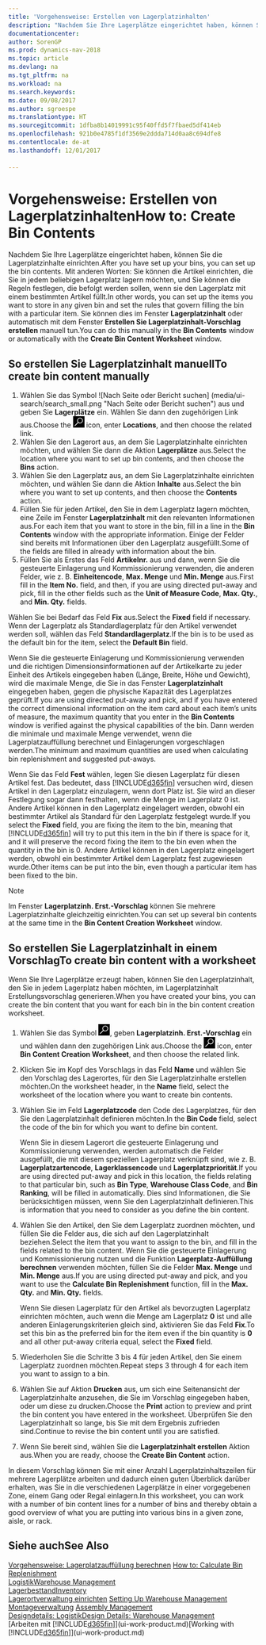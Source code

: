 ```yaml
---
title: 'Vorgehensweise: Erstellen von Lagerplatzinhalten'
description: "Nachdem Sie Ihre Lagerplätze eingerichtet haben, können Sie die Lagerplatzinhalte einrichten. Mit anderen Worten: Sie können die Artikel einrichten, die Sie in jedem beliebigen Lagerplatz lagern möchten, und Sie können die Regeln festlegen, die befolgt werden sollen, wenn sie den Lagerplatz mit einem bestimmten Artikel füllt."
documentationcenter: 
author: SorenGP
ms.prod: dynamics-nav-2018
ms.topic: article
ms.devlang: na
ms.tgt_pltfrm: na
ms.workload: na
ms.search.keywords: 
ms.date: 09/08/2017
ms.author: sgroespe
ms.translationtype: HT
ms.sourcegitcommit: 1dfba8b14019991c95f40ffd5f7fbaed5df414eb
ms.openlocfilehash: 921b0e4785f1df3569e2ddda714d0aa8c694dfe8
ms.contentlocale: de-at
ms.lasthandoff: 12/01/2017

---
```

# <a name="how-to-create-bin-contents"></a><span data-ttu-id="0a57d-104">Vorgehensweise: Erstellen von Lagerplatzinhalten</span><span class="sxs-lookup"><span data-stu-id="0a57d-104">How to: Create Bin Contents</span></span>
<span data-ttu-id="0a57d-105">Nachdem Sie Ihre Lagerplätze eingerichtet haben, können Sie die Lagerplatzinhalte einrichten.</span><span class="sxs-lookup"><span data-stu-id="0a57d-105">After you have set up your bins, you can set up the bin contents.</span></span> <span data-ttu-id="0a57d-106">Mit anderen Worten: Sie können die Artikel einrichten, die Sie in jedem beliebigen Lagerplatz lagern möchten, und Sie können die Regeln festlegen, die befolgt werden sollen, wenn sie den Lagerplatz mit einem bestimmten Artikel füllt.</span><span class="sxs-lookup"><span data-stu-id="0a57d-106">In other words, you can set up the items you want to store in any given bin and set the rules that govern filling the bin with a particular item.</span></span> <span data-ttu-id="0a57d-107">Sie können dies im Fenster **Lagerplatzinhalt** oder automatisch mit dem Fenster **Erstellen Sie Lagerplatzinhalt-Vorschlag erstellen** manuell tun.</span><span class="sxs-lookup"><span data-stu-id="0a57d-107">You can do this manually in the **Bin Contents** window or automatically with the **Create Bin Content Worksheet** window.</span></span>

## <a name="to-create-bin-content-manually"></a><span data-ttu-id="0a57d-108">So erstellen Sie Lagerplatzinhalt manuell</span><span class="sxs-lookup"><span data-stu-id="0a57d-108">To create bin content manually</span></span>  
1.  <span data-ttu-id="0a57d-109">Wählen Sie das Symbol ![Nach Seite oder Bericht suchen] (media/ui-search/search_small.png "Nach Seite oder Bericht suchen") aus und geben Sie **Lagerplätze** ein. Wählen Sie dann den zugehörigen Link aus.</span><span class="sxs-lookup"><span data-stu-id="0a57d-109">Choose the ![Search for Page or Report](media/ui-search/search_small.png "Search for Page or Report icon") icon, enter **Locations**, and then choose the related link.</span></span>  
2.  <span data-ttu-id="0a57d-110">Wählen Sie den Lagerort aus, an dem Sie Lagerplatzinhalte einrichten möchten, und wählen Sie dann die Aktion **Lagerplätze** aus.</span><span class="sxs-lookup"><span data-stu-id="0a57d-110">Select the location where you want to set up bin contents,  and then choose the **Bins** action.</span></span>  
3.  <span data-ttu-id="0a57d-111">Wählen Sie den Lagerplatz aus, an dem Sie Lagerplatzinhalte einrichten möchten, und wählen Sie dann die Aktion **Inhalte** aus.</span><span class="sxs-lookup"><span data-stu-id="0a57d-111">Select the bin where you want to set up contents, and then choose the **Contents** action.</span></span>  
4.  <span data-ttu-id="0a57d-112">Füllen Sie für jeden Artikel, den Sie in dem Lagerplatz lagern möchten, eine Zeile im Fenster **Lagerplatzinhalt** mit den relevanten Informationen aus.</span><span class="sxs-lookup"><span data-stu-id="0a57d-112">For each item that you want to store in the bin, fill in a line in the **Bin Contents** window with the appropriate information.</span></span> <span data-ttu-id="0a57d-113">Einige der Felder sind bereits mit Informationen über den Lagerplatz ausgefüllt.</span><span class="sxs-lookup"><span data-stu-id="0a57d-113">Some of the fields are filled in already with information about the bin.</span></span>  
5.  <span data-ttu-id="0a57d-114">Füllen Sie als Erstes das Feld **Artikelnr.** aus und dann, wenn Sie die gesteuerte Einlagerung und Kommissionierung verwenden, die anderen Felder, wie z. B. **Einheitencode**, **Max. Menge** und **Min. Menge** aus.</span><span class="sxs-lookup"><span data-stu-id="0a57d-114">First fill in the **Item No.** field, and then, if you are using directed put-away and pick, fill in the other fields such as the **Unit of Measure Code**, **Max. Qty.**, and **Min. Qty.** fields.</span></span>  

<span data-ttu-id="0a57d-115">Wählen Sie bei Bedarf das Feld **Fix** aus.</span><span class="sxs-lookup"><span data-stu-id="0a57d-115">Select the **Fixed** field if necessary.</span></span> <span data-ttu-id="0a57d-116">Wenn der Lagerplatz als Standardlagerplatz für den Artikel verwendet werden soll, wählen das Feld **Standardlagerplatz**.</span><span class="sxs-lookup"><span data-stu-id="0a57d-116">If the bin is to be used as the default bin for the item, select the **Default Bin** field.</span></span>  

<span data-ttu-id="0a57d-117">Wenn Sie die gesteuerte Einlagerung und Kommissionierung verwenden und die richtigen Dimensionsinformationen auf der Artikelkarte zu jeder Einheit des Artikels eingegeben haben (Länge, Breite, Höhe und Gewicht), wird die maximale Menge, die Sie in das Fenster **Lagerplatzinhalt** eingegeben haben, gegen die physische Kapazität des Lagerplatzes geprüft.</span><span class="sxs-lookup"><span data-stu-id="0a57d-117">If you are using directed put-away and pick, and if you have entered the correct dimensional information on the item card about each item’s units of measure, the maximum quantity that you enter in the **Bin Contents** window is verified against the physical capabilities of the bin.</span></span> <span data-ttu-id="0a57d-118">Dann werden die minimale und maximale Menge verwendet, wenn die Lagerplatzauffüllung berechnet und Einlagerungen vorgeschlagen werden.</span><span class="sxs-lookup"><span data-stu-id="0a57d-118">The minimum and maximum quantities are used when calculating bin replenishment and suggested put-aways.</span></span>  

<span data-ttu-id="0a57d-119">Wenn Sie das Feld **Fest** wählen, legen Sie diesen Lagerplatz für diesen Artikel fest. Das bedeutet, dass [!INCLUDE[d365fin](includes/d365fin_md.md)] versuchen wird, diesen Artikel in den Lagerplatz einzulagern, wenn dort Platz ist. Sie wird an dieser Festlegung sogar dann festhalten, wenn die Menge im Lagerplatz 0 ist. Andere Artikel können in den Lagerplatz eingelagert werden, obwohl ein bestimmter Artikel als Standard für den Lagerplatz festgelegt wurde.</span><span class="sxs-lookup"><span data-stu-id="0a57d-119">If you select the **Fixed** field, you are fixing the item to the bin, meaning that [!INCLUDE[d365fin](includes/d365fin_md.md)] will try to put this item in the bin if there is space for it, and it will preserve the record fixing the item to the bin even when the quantity in the bin is 0.</span></span> <span data-ttu-id="0a57d-120">Andere Artikel können in den Lagerplatz eingelagert werden, obwohl ein bestimmter Artikel dem Lagerplatz fest zugewiesen wurde.</span><span class="sxs-lookup"><span data-stu-id="0a57d-120">Other items can be put into the bin, even though a particular item has been fixed to the bin.</span></span>  

> [!NOTE]  
>  <span data-ttu-id="0a57d-121">Im Fenster **Lagerplatzinh. Erst.-Vorschlag** können Sie mehrere Lagerplatzinhalte gleichzeitig einrichten.</span><span class="sxs-lookup"><span data-stu-id="0a57d-121">You can set up several bin contents at the same time in the **Bin Content Creation Worksheet** window.</span></span>  

## <a name="to-create-bin-content-with-a-worksheet"></a><span data-ttu-id="0a57d-122">So erstellen Sie Lagerplatzinhalt in einem Vorschlag</span><span class="sxs-lookup"><span data-stu-id="0a57d-122">To create bin content with a worksheet</span></span>  
<span data-ttu-id="0a57d-123">Wenn Sie Ihre Lagerplätze erzeugt haben, können Sie den Lagerplatzinhalt, den Sie in jedem Lagerplatz haben möchten, im Lagerplatzinhalt Erstellungsvorschlag generieren.</span><span class="sxs-lookup"><span data-stu-id="0a57d-123">When you have created your bins, you can create the bin content that you want for each bin in the bin content creation worksheet.</span></span>

1.  <span data-ttu-id="0a57d-124">Wählen Sie das Symbol ![Nach Seite oder Bericht suchen](media/ui-search/search_small.png "Nach Seite oder Bericht suchen"), geben **Lagerplatzinh. Erst.-Vorschlag** ein und wählen dann den zugehörigen Link aus.</span><span class="sxs-lookup"><span data-stu-id="0a57d-124">Choose the ![Search for Page or Report](media/ui-search/search_small.png "Search for Page or Report icon") icon, enter **Bin Content Creation Worksheet**, and then choose the related link.</span></span>  
2.  <span data-ttu-id="0a57d-125">Klicken Sie im Kopf des Vorschlags in das Feld **Name** und wählen Sie den Vorschlag des Lagerortes, für den Sie Lagerplatzinhalte erstellen möchten.</span><span class="sxs-lookup"><span data-stu-id="0a57d-125">On the worksheet header, in the **Name** field, select the worksheet of the location where you want to create bin contents.</span></span>  
3.  <span data-ttu-id="0a57d-126">Wählen Sie im Feld **Lagerplatzcode** den Code des Lagerplatzes, für den Sie den Lagerplatzinhalt definieren möchten.</span><span class="sxs-lookup"><span data-stu-id="0a57d-126">In the **Bin Code** field, select the code of the bin for which you want to define bin content.</span></span>   

    <span data-ttu-id="0a57d-127">Wenn Sie in diesem Lagerort die gesteuerte Einlagerung und Kommissionierung verwenden, werden automatisch die Felder ausgefüllt, die mit diesem speziellen Lagerplatz verknüpft sind, wie z. B. **Lagerplatzartencode**, **Lagerklassencode** und **Lagerplatzpriorität**.</span><span class="sxs-lookup"><span data-stu-id="0a57d-127">If you are using directed put-away and pick in this location, the fields relating to that particular bin, such as **Bin Type**, **Warehouse Class Code**, and **Bin Ranking**, will be filled in automatically.</span></span> <span data-ttu-id="0a57d-128">Dies sind Informationen, die Sie berücksichtigen müssen, wenn Sie den Lagerplatzinhalt definieren.</span><span class="sxs-lookup"><span data-stu-id="0a57d-128">This is information that you need to consider as you define the bin content.</span></span>  
4.  <span data-ttu-id="0a57d-129">Wählen Sie den Artikel, den Sie dem Lagerplatz zuordnen möchten, und füllen Sie die Felder aus, die sich auf den Lagerplatzinhalt beziehen.</span><span class="sxs-lookup"><span data-stu-id="0a57d-129">Select the item that you want to assign to the bin, and fill in the fields related to the bin content.</span></span> <span data-ttu-id="0a57d-130">Wenn Sie die gesteuerte Einlagerung und Kommissionierung nutzen und die Funktion **Lagerplatz-Auffüllung berechnen** verwenden möchten, füllen Sie die Felder **Max. Menge** und **Min. Menge** aus.</span><span class="sxs-lookup"><span data-stu-id="0a57d-130">If you are using directed put-away and pick, and you want to use the **Calculate Bin Replenishment** function, fill in the **Max. Qty.** and **Min. Qty.** fields.</span></span>  

    <span data-ttu-id="0a57d-131">Wenn Sie diesen Lagerplatz für den Artikel als bevorzugten Lagerplatz einrichten möchten, auch wenn die Menge am Lagerplatz **0** ist und alle anderen Einlagerungskriterien gleich sind, aktivieren Sie das Feld **Fix**.</span><span class="sxs-lookup"><span data-stu-id="0a57d-131">To set this bin as the preferred bin for the item even if the bin quantity is **0** and all other put-away criteria equal, select the **Fixed** field.</span></span>  
5.  <span data-ttu-id="0a57d-132">Wiederholen Sie die Schritte 3 bis 4 für jeden Artikel, den Sie einem Lagerplatz zuordnen möchten.</span><span class="sxs-lookup"><span data-stu-id="0a57d-132">Repeat steps 3 through 4 for each item you want to assign to a bin.</span></span>  
6.  <span data-ttu-id="0a57d-133">Wählen Sie auf Aktion **Drucken** aus, um sich eine Seitenansicht der Lagerplatzinhalte anzusehen, die Sie im Vorschlag eingegeben haben, oder um diese zu drucken.</span><span class="sxs-lookup"><span data-stu-id="0a57d-133">Choose the **Print** action to preview and print the bin content you have entered in the worksheet.</span></span> <span data-ttu-id="0a57d-134">Überprüfen Sie den Lagerplatzinhalt so lange, bis Sie mit dem Ergebnis zufrieden sind.</span><span class="sxs-lookup"><span data-stu-id="0a57d-134">Continue to revise the bin content until you are satisfied.</span></span>  
7.  <span data-ttu-id="0a57d-135">Wenn Sie bereit sind, wählen Sie die **Lagerplatzinhalt erstellen** Aktion aus.</span><span class="sxs-lookup"><span data-stu-id="0a57d-135">When you are ready, choose the **Create Bin Content** action.</span></span>  

<span data-ttu-id="0a57d-136">In diesem Vorschlag können Sie mit einer Anzahl Lagerplatzinhaltszeilen für mehrere Lagerplätze arbeiten und dadurch einen guten Überblick darüber erhalten, was Sie in die verschiedenen Lagerplätze in einer vorgegebenen Zone, einem Gang oder Regal einlagern.</span><span class="sxs-lookup"><span data-stu-id="0a57d-136">In this worksheet, you can work with a number of bin content lines for a number of bins and thereby obtain a good overview of what you are putting into various bins in a given zone, aisle, or rack.</span></span>  

## <a name="see-also"></a><span data-ttu-id="0a57d-137">Siehe auch</span><span class="sxs-lookup"><span data-stu-id="0a57d-137">See Also</span></span>
<span data-ttu-id="0a57d-138">[Vorgehensweise: Lagerplatzauffüllung berechnen](warehouse-how-to-calculate-bin-replenishment.md)  </span><span class="sxs-lookup"><span data-stu-id="0a57d-138">[How to: Calculate Bin Replenishment](warehouse-how-to-calculate-bin-replenishment.md)  </span></span>  
[<span data-ttu-id="0a57d-139">Logistik</span><span class="sxs-lookup"><span data-stu-id="0a57d-139">Warehouse Management</span></span>](warehouse-manage-warehouse.md)  
[<span data-ttu-id="0a57d-140">Lagerbesttand</span><span class="sxs-lookup"><span data-stu-id="0a57d-140">Inventory</span></span>](inventory-manage-inventory.md)  
<span data-ttu-id="0a57d-141">[Lagerortverwaltung einrichten](warehouse-setup-warehouse.md)   </span><span class="sxs-lookup"><span data-stu-id="0a57d-141">[Setting Up Warehouse Management](warehouse-setup-warehouse.md)   </span></span>  
<span data-ttu-id="0a57d-142">[Montageverwaltung](assembly-assemble-items.md)  </span><span class="sxs-lookup"><span data-stu-id="0a57d-142">[Assembly Management](assembly-assemble-items.md)  </span></span>  
[<span data-ttu-id="0a57d-143">Designdetails: Logistik</span><span class="sxs-lookup"><span data-stu-id="0a57d-143">Design Details: Warehouse Management</span></span>](design-details-warehouse-management.md)  
<span data-ttu-id="0a57d-144">[Arbeiten mit [!INCLUDE[d365fin](includes/d365fin_md.md)]](ui-work-product.md)</span><span class="sxs-lookup"><span data-stu-id="0a57d-144">[Working with [!INCLUDE[d365fin](includes/d365fin_md.md)]](ui-work-product.md)</span></span>

